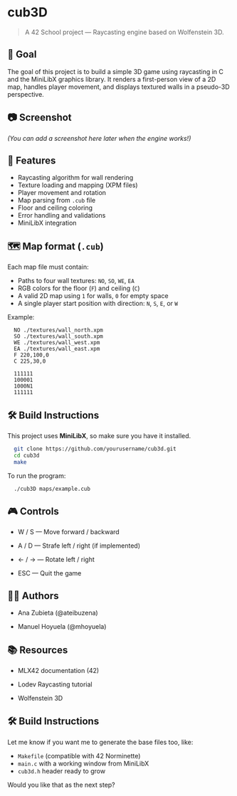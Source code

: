 # cub3D

> A 42 School project — Raycasting engine based on Wolfenstein 3D.

## 🎯 Goal

The goal of this project is to build a simple 3D game using raycasting in C and the MiniLibX graphics library. It renders a first-person view of a 2D map, handles player movement, and displays textured walls in a pseudo-3D perspective.

## 📷 Screenshot

*(You can add a screenshot here later when the engine works!)*

## 🧱 Features

- Raycasting algorithm for wall rendering
- Texture loading and mapping (XPM files)
- Player movement and rotation
- Map parsing from `.cub` file
- Floor and ceiling coloring
- Error handling and validations
- MiniLibX integration

## 🗺️ Map format (`.cub`)

Each map file must contain:
- Paths to four wall textures: `NO`, `SO`, `WE`, `EA`
- RGB colors for the floor (`F`) and ceiling (`C`)
- A valid 2D map using `1` for walls, `0` for empty space
- A single player start position with direction: `N`, `S`, `E`, or `W`

Example:
```
  NO ./textures/wall_north.xpm
  SO ./textures/wall_south.xpm
  WE ./textures/wall_west.xpm
  EA ./textures/wall_east.xpm
  F 220,100,0
  C 225,30,0

  111111
  100001
  1000N1
  111111
```


## 🛠️ Build Instructions

This project uses **MiniLibX**, so make sure you have it installed.

```bash
  git clone https://github.com/yourusername/cub3d.git
  cd cub3d
  make
```
To run the program:
```
  ./cub3D maps/example.cub
```

## 🎮 Controls
- W / S — Move forward / backward

- A / D — Strafe left / right (if implemented)

- ← / → — Rotate left / right

- ESC — Quit the game

## 🧑‍💻 Authors
- Ana Zubieta (@ateibuzena)

- Manuel Hoyuela (@mhoyuela)

## 📚 Resources
- MLX42 documentation (42)

- Lodev Raycasting tutorial

- Wolfenstein 3D

## 🛠️ Build Instructions

Let me know if you want me to generate the base files too, like:

- `Makefile` (compatible with 42 Norminette)
- `main.c` with a working window from MiniLibX
- `cub3d.h` header ready to grow

Would you like that as the next step?
